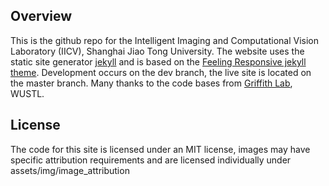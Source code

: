 ## Overview

This is the github repo for the Intelligent Imaging and Computational Vision Laboratory (IICV), Shanghai Jiao Tong University. The website uses the static site generator [jekyll](https://jekyllrb.com/) and is based on the [Feeling Responsive jekyll theme](https://github.com/Phlow/feeling-responsive). Development occurs on the dev branch, the live site is located on the master branch. Many thanks to the code bases from [Griffith Lab](http://griffithlab.org), WUSTL.

## License

The code for this site is licensed under an MIT license, images may have specific attribution requirements and are licensed individually under assets/img/image_attribution
